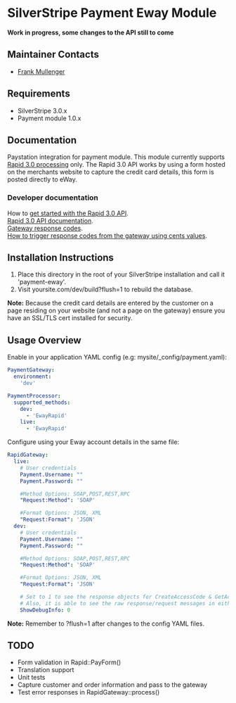 # SilverStripe Payment Eway Module

**Work in progress, some changes to the API still to come**

## Maintainer Contacts
*  [Frank Mullenger](https://github.com/frankmullenger)

## Requirements
* SilverStripe 3.0.x
* Payment module 1.0.x

## Documentation
Paystation integration for payment module. This module currently supports [Rapid 3.0 processing](http://www.eway.co.nz/developers/api/rapid-3-0) only. The Rapid 3.0 API works by using a form hosted on the merchants website to capture the credit card details, this form is posted directly to eWay. 

### Developer documentation
How to [get started with the Rapid 3.0 API](https://eway.zendesk.com/entries/22370486-how-to-generate-your-sandbox-rapid-3-0-api-key-and-password).  
[Rapid 3.0 API documentation](http://www.eway.co.nz/docs/api-documentation/rapid3-0documentation.pdf).  
[Gateway response codes](http://www.eway.com.au/developers/resources/response-codes).  
[How to trigger response codes from the gateway using cents values](https://eway.zendesk.com/entries/23054328-I-m-testing-in-sandbox-why-are-my-payments-declined-).  

## Installation Instructions
1. Place this directory in the root of your SilverStripe installation and call it 'payment-eway'.
2. Visit yoursite.com/dev/build?flush=1 to rebuild the database.

**Note:** Because the credit card details are entered by the customer on a page residing on your website (and not a page on the gateway) ensure you have an SSL/TLS cert installed for security.

## Usage Overview
Enable in your application YAML config (e.g: mysite/_config/payment.yaml):

```yaml
PaymentGateway:
  environment:
    'dev'

PaymentProcessor:
  supported_methods:
    dev:
      - 'EwayRapid'
    live:
      - 'EwayRapid'
```
Configure using your Eway account details in the same file:

```yaml
RapidGateway:
  live:
    # User credentials
    Payment.Username: ""
    Payment.Password: ""

    #Method Options: SOAP,POST,REST,RPC
    "Request:Method": 'SOAP'

    #Format Options: JSON, XML
    "Request:Format": 'JSON'
  dev:
    # User credentials
    Payment.Username: ""
    Payment.Password: ""

    #Method Options: SOAP,POST,REST,RPC
    "Request:Method": 'SOAP'

    #Format Options: JSON, XML
    "Request:Format": 'JSON'

    # Set to 1 to see the response objects for CreateAccessCode & GetAccessCodeResult
    # Also, it is able to see the raw response/request messages in either JSON or XML format being sent to the RapidAPI End Point.
    ShowDebugInfo: 0
```

**Note:** Remember to ?flush=1 after changes to the config YAML files.


## TODO

* Form validation in Rapid::PayForm()
* Translation support
* Unit tests
* Capture customer and order information and pass to the gateway
* Test error responses in RapidGateway::process()



